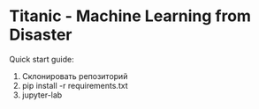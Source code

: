# Titanic - Machine Learning from Disaster

Quick start guide:
1. Склонировать репозиторий 
2. pip install -r requirements.txt
3. jupyter-lab


